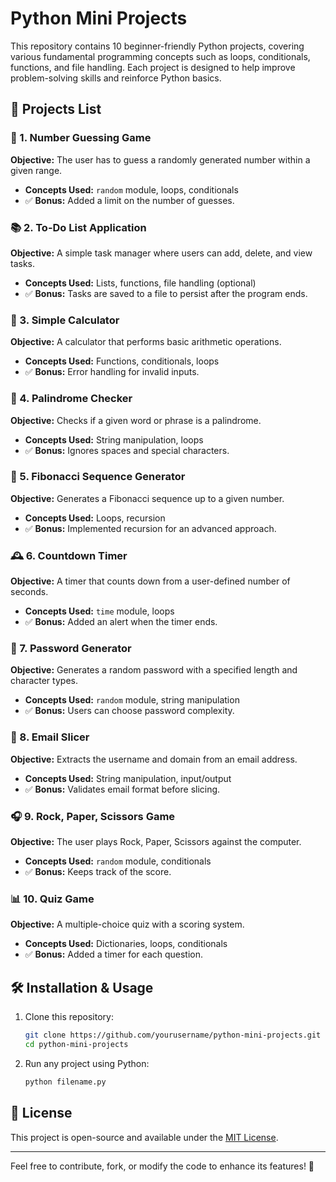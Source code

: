 # Python Mini Projects

This repository contains 10 beginner-friendly Python projects, covering various fundamental programming concepts such as loops, conditionals, functions, and file handling. Each project is designed to help improve problem-solving skills and reinforce Python basics.

## 🚀 Projects List

### 🎲 1. Number Guessing Game
**Objective:** The user has to guess a randomly generated number within a given range.
- **Concepts Used:** `random` module, loops, conditionals
- ✅ **Bonus:** Added a limit on the number of guesses.

### 📚 2. To-Do List Application
**Objective:** A simple task manager where users can add, delete, and view tasks.
- **Concepts Used:** Lists, functions, file handling (optional)
- ✅ **Bonus:** Tasks are saved to a file to persist after the program ends.

### 📆 3. Simple Calculator
**Objective:** A calculator that performs basic arithmetic operations.
- **Concepts Used:** Functions, conditionals, loops
- ✅ **Bonus:** Error handling for invalid inputs.

### 🔡 4. Palindrome Checker
**Objective:** Checks if a given word or phrase is a palindrome.
- **Concepts Used:** String manipulation, loops
- ✅ **Bonus:** Ignores spaces and special characters.

### 🔢 5. Fibonacci Sequence Generator
**Objective:** Generates a Fibonacci sequence up to a given number.
- **Concepts Used:** Loops, recursion
- ✅ **Bonus:** Implemented recursion for an advanced approach.

### 🕰️ 6. Countdown Timer
**Objective:** A timer that counts down from a user-defined number of seconds.
- **Concepts Used:** `time` module, loops
- ✅ **Bonus:** Added an alert when the timer ends.

### 🔎 7. Password Generator
**Objective:** Generates a random password with a specified length and character types.
- **Concepts Used:** `random` module, string manipulation
- ✅ **Bonus:** Users can choose password complexity.

### 📧 8. Email Slicer
**Objective:** Extracts the username and domain from an email address.
- **Concepts Used:** String manipulation, input/output
- ✅ **Bonus:** Validates email format before slicing.

### 🎧 9. Rock, Paper, Scissors Game
**Objective:** The user plays Rock, Paper, Scissors against the computer.
- **Concepts Used:** `random` module, conditionals
- ✅ **Bonus:** Keeps track of the score.

### 📊 10. Quiz Game
**Objective:** A multiple-choice quiz with a scoring system.
- **Concepts Used:** Dictionaries, loops, conditionals
- ✅ **Bonus:** Added a timer for each question.

## 🛠️ Installation & Usage
1. Clone this repository:
   ```sh
   git clone https://github.com/yourusername/python-mini-projects.git
   cd python-mini-projects
   ```
2. Run any project using Python:
   ```sh
   python filename.py
   ```

## 📝 License
This project is open-source and available under the [MIT License](LICENSE).

---
Feel free to contribute, fork, or modify the code to enhance its features! 🚀

